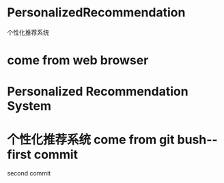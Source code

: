 # PersonalizedRecommendation
个性化推荐系统

come from web browser
=======
# Personalized Recommendation System
个性化推荐系统
come from git bush--first commit
=======
second commit
